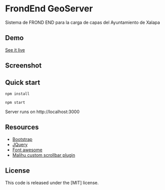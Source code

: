 
 # FrondEnd GeoServer

Sistema de FROND END para la carga de capas del Ayuntamiento de Xalapa

## Demo

[See it live](http://cartografia.xalapa.gob.mx/)

## Screenshot


## Quick start

```
npm install 

npm start
```

 Server runs on http://localhost:3000

## Resources
*   [Bootstrap](https://getbootstrap.com/)
*   [JQuery](http://jquery.com/)
*   [Font awesome](http://fontawesome.io/)
*   [Malihu custom scrollbar plugin](https://github.com/malihu/malihu-custom-scrollbar-plugin)

## License
This code is released under the [MIT] license.

